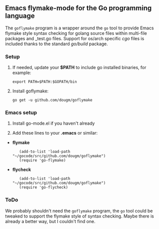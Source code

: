 ## Emacs flymake-mode for the Go programming language

The `goflymake` program is a wrapper around the `go` tool to provide
Emacs flymake style syntax checking for golang source files within
multi-file packages and _test.go files.  Support for os/arch specific
*cgo* files is included thanks to the standard *go/build* package.

### Setup

 1. If needed, update your **$PATH** to include go installed binaries, for example:

    `export PATH=$PATH:$GOPATH/bin`

 2. Install goflymake:

    `go get -u github.com/dougm/goflymake`

### Emacs setup

 1. Install go-mode.el if you haven't already

 2. Add these lines to your **.emacs** or similar:

   * **flymake**

            (add-to-list 'load-path "~/gocode/src/github.com/dougm/goflymake")
            (require 'go-flymake)

   * **flycheck**

            (add-to-list 'load-path "~/gocode/src/github.com/dougm/goflymake")
            (require 'go-flycheck)


### ToDo

We probably shouldn't need the `goflymake` program, the `go` tool could
be tweaked to support the flymake style of syntax checking.
Maybe there is already a better way, but I couldn't find one.

